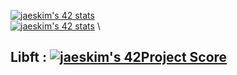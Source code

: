 [![jaeskim's 42 stats](https://badge42.herokuapp.com/api/stats/hsabir?darkmode=false&cursus=C%20Piscine)](https://github.com/JaeSeoKim/badge42)\
[![jaeskim's 42 stats](https://badge42.herokuapp.com/api/stats/hsabir?darkmode=false)](https://github.com/JaeSeoKim/badge42) \
## Libft : [![jaeskim's 42Project Score](https://badge42.herokuapp.com/api/project/hsabir/Libft)](https://github.com/JaeSeoKim/badge42)
